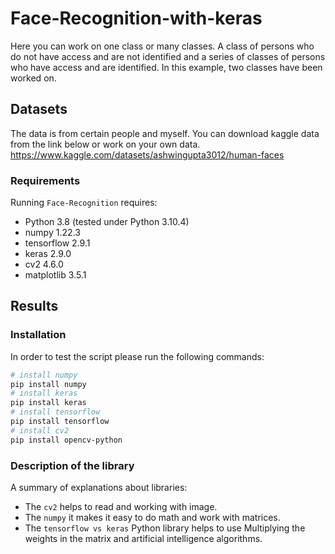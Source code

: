 # Face-Recognition-with-keras
Here you can work on one class or many classes. A class of persons who do not have access and are not identified and a series of classes of persons who have access and are identified. In this example, two classes have been worked on.

## Datasets
The data is from certain people and myself. You can download kaggle data from the link below or work on your own data.
https://www.kaggle.com/datasets/ashwingupta3012/human-faces 

### Requirements
Running `Face-Recognition` requires:
* Python 3.8 (tested under Python 3.10.4)
* numpy 1.22.3
* tensorflow 2.9.1
* keras 2.9.0
* cv2 4.6.0
* matplotlib 3.5.1

## Results

### Installation
In order to test the script please run the following commands:
```sh
# install numpy
pip install numpy
# install keras
pip install keras
# install tensorflow
pip install tensorflow
# install cv2
pip install opencv-python
```

### Description of the library
A summary of explanations about libraries:
* The `cv2` helps to read and working with image.
* The `numpy` it makes it easy to do math and work with matrices.
* The `tensorflow vs keras` Python  library helps to use Multiplying the weights in the matrix and artificial intelligence algorithms.

